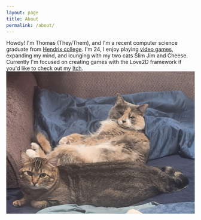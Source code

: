 ```yaml
---
layout: page
title: About
permalink: /about/
---
```


Howdy! I'm Thomas (They/Them), and I'm a recent computer science graduate from [Hendrix college](https://www.hendrix.edu). I'm 24, I enjoy playing [video games](https://steamcommunity.com/profiles/76561198151306073/), expanding my mind, and lounging with my two cats Slim Jim and Cheese. Currently I'm focused on creating games with the Love2D framework if you'd like to check out my [Itch](https://twistedsquiddy.itch.io/). ![cars](/assets/images/Cars.jpg)
